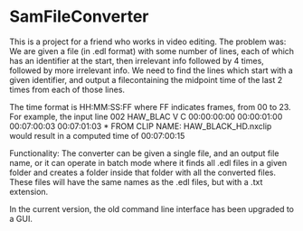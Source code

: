 # SamFileConverter
This is a project for a friend who works in video editing.
The problem was:
We are given a file (in .edl format) with some number of lines, each of which has an identifier at the start, then irrelevant info followed by 4 times, followed by more irrelevant info. We need to find the lines which start with a given identifier, and output a filecontaining the midpoint time of the last 2 times from each of those lines.

The time format is HH:MM:SS:FF where FF indicates frames, from 00 to 23.
For example, the input line
002  HAW_BLAC V     C        00:00:00:00 00:00:01:00 00:07:00:03 00:07:01:03 * FROM CLIP NAME:  HAW_BLACK_HD.nxclip
would result in a computed time of 00:07:00:15

Functionality:
The converter can be given a single file, and an output file name, or it can operate in batch mode where it finds all .edl files in a given folder and creates a folder inside that folder with all the converted files. These files will have the same names as the .edl files, but with a .txt extension.

In the current version, the old command line interface has been upgraded to a GUI.
